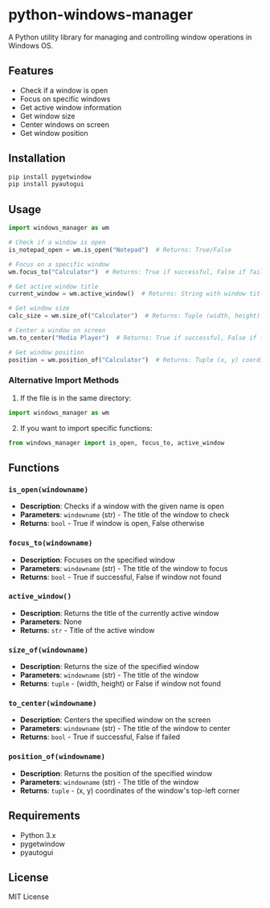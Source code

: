 # python-windows-manager

A Python utility library for managing and controlling window operations in Windows OS.

## Features

- Check if a window is open
- Focus on specific windows
- Get active window information
- Get window size
- Center windows on screen
- Get window position

## Installation

```bash
pip install pygetwindow
pip install pyautogui
```

## Usage

```python
import windows_manager as wm

# Check if a window is open
is_notepad_open = wm.is_open("Notepad")  # Returns: True/False

# Focus on a specific window
wm.focus_to("Calculator")  # Returns: True if successful, False if failed

# Get active window title
current_window = wm.active_window()  # Returns: String with window title

# Get window size
calc_size = wm.size_of("Calculator")  # Returns: Tuple (width, height) or False if failed

# Center a window on screen
wm.to_center("Media Player")  # Returns: True if successful, False if failed

# Get window position
position = wm.position_of("Calculator")  # Returns: Tuple (x, y) coordinates
```

### Alternative Import Methods

1. If the file is in the same directory:

```python
import windows_manager as wm
```

2. If you want to import specific functions:

```python
from windows_manager import is_open, focus_to, active_window
```

## Functions

### `is_open(windowname)`

- **Description**: Checks if a window with the given name is open
- **Parameters**: `windowname` (str) - The title of the window to check
- **Returns**: `bool` - True if window is open, False otherwise

### `focus_to(windowname)`

- **Description**: Focuses on the specified window
- **Parameters**: `windowname` (str) - The title of the window to focus
- **Returns**: `bool` - True if successful, False if window not found

### `active_window()`

- **Description**: Returns the title of the currently active window
- **Parameters**: None
- **Returns**: `str` - Title of the active window

### `size_of(windowname)`

- **Description**: Returns the size of the specified window
- **Parameters**: `windowname` (str) - The title of the window
- **Returns**: `tuple` - (width, height) or False if window not found

### `to_center(windowname)`

- **Description**: Centers the specified window on the screen
- **Parameters**: `windowname` (str) - The title of the window to center
- **Returns**: `bool` - True if successful, False if failed

### `position_of(windowname)`

- **Description**: Returns the position of the specified window
- **Parameters**: `windowname` (str) - The title of the window
- **Returns**: `tuple` - (x, y) coordinates of the window's top-left corner

## Requirements

- Python 3.x
- pygetwindow
- pyautogui

## License

MIT License
